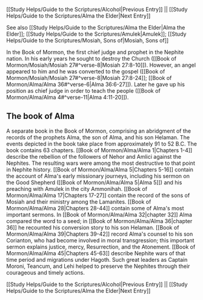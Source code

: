 [[Study Helps/Guide to the Scriptures/Alcohol|Previous Entry]]  ||  [[Study Helps/Guide to the Scriptures/Alma the Elder|Next Entry]]

 See also [[Study Helps/Guide to the Scriptures/Alma the Elder|Alma the Elder]]; [[Study Helps/Guide to the Scriptures/Amulek|Amulek]]; [[Study Helps/Guide to the Scriptures/Mosiah, Sons of|Mosiah, Sons of]]

 In the Book of Mormon, the first chief judge and prophet in the Nephite nation. In his early years he sought to destroy the Church ([[Book of Mormon/Mosiah/Mosiah 27#^verse-8|Mosiah 27:8-10]]). However, an angel appeared to him and he was converted to the gospel ([[Book of Mormon/Mosiah/Mosiah 27#^verse-8|Mosiah 27:8-24]]; [[Book of Mormon/Alma/Alma 36#^verse-6|Alma 36:6-27]]). Later he gave up his position as chief judge in order to teach the people ([[Book of Mormon/Alma/Alma 4#^verse-11|Alma 4:11-20]]).

## The book of Alma

 A separate book in the Book of Mormon, comprising an abridgment of the records of the prophets Alma, the son of Alma, and his son Helaman. The events depicted in the book take place from approximately 91 to 52 B.C. The book contains 63 chapters. [[Book of Mormon/Alma/Alma 1|Chapters 1-4]] describe the rebellion of the followers of Nehor and Amlici against the Nephites. The resulting wars were among the most destructive to that point in Nephite history. [[Book of Mormon/Alma/Alma 5|Chapters 5-16]] contain the account of Alma's early missionary journeys, including his sermon on the Good Shepherd ([[Book of Mormon/Alma/Alma 5|Alma 5]]) and his preaching with Amulek in the city Ammonihah. [[Book of Mormon/Alma/Alma 17|Chapters 17-27]] contain the record of the sons of Mosiah and their ministry among the Lamanites. [[Book of Mormon/Alma/Alma 28|Chapters 28-44]] contain some of Alma's most important sermons. In [[Book of Mormon/Alma/Alma 32|chapter 32]] Alma compared the word to a seed; in [[Book of Mormon/Alma/Alma 36|chapter 36]] he recounted his conversion story to his son Helaman. [[Book of Mormon/Alma/Alma 39|Chapters 39-42]] record Alma's counsel to his son Corianton, who had become involved in moral transgression; this important sermon explains justice, mercy, Resurrection, and the Atonement. [[Book of Mormon/Alma/Alma 45|Chapters 45-63]] describe Nephite wars of that time period and migrations under Hagoth. Such great leaders as Captain Moroni, Teancum, and Lehi helped to preserve the Nephites through their courageous and timely actions.

[[Study Helps/Guide to the Scriptures/Alcohol|Previous Entry]]  ||  [[Study Helps/Guide to the Scriptures/Alma the Elder|Next Entry]]